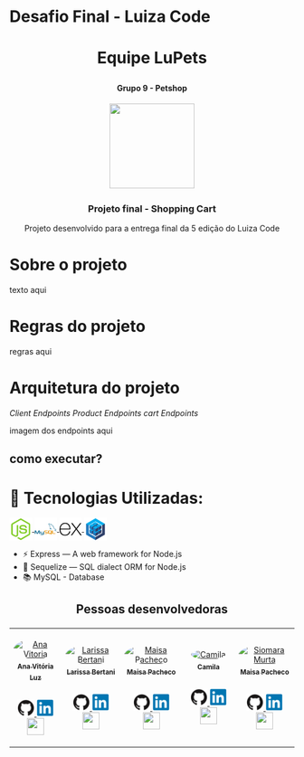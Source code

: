 # Desafio Final - Luiza Code 

# <p align="center"> Equipe LuPets</p>

#### <h4 align="center"> Grupo 9 - Petshop </h4>

<div align="center">
<img src="https://user-images.githubusercontent.com/78439783/133023491-24673bf3-0205-47ab-8392-60a64b1c3c08.png" width="150px" height="150px">
</div>
                                                                                                                
<p align="center">
    <h3 align="center"> Projeto final - Shopping Cart </h3>
    <p align="center">
       Projeto desenvolvido para a entrega final da 5 edição do Luiza Code
    <br />
   </p>
<p>

# Sobre o projeto

texto aqui
    
# Regras do projeto

regras aqui

# Arquitetura do projeto

_Client Endpoints_
_Product Endpoints_
_cart Endpoints_


imagem dos endpoints aqui 

## como executar?


# 🚀 Tecnologias Utilizadas: <br>
<a href="Node">
   <img align="center" alt="node" height="40" width="40" src="https://raw.githubusercontent.com/devicons/devicon/master/icons/nodejs/nodejs-plain.svg">
</a>
<a href="MySQL">
   <img align="center" alt="mysql" height="40" width="40" src="https://raw.githubusercontent.com/devicons/devicon/master/icons/mysql/mysql-original-wordmark.svg">
</a>
    <a href="express">
   <img align="center" alt="express" height="40" width="40" src="https://raw.githubusercontent.com/devicons/devicon/master/icons/express/express-original.svg">
</a>
    <a href="sequelize">
   <img align="center" alt="sequelize" height="40" width="40" src="https://raw.githubusercontent.com/devicons/devicon/master/icons/sequelize/sequelize-original.svg">
</a>

- ⚡ Express — A web framework for Node.js
- 💾 Sequelize — SQL dialect ORM for Node.js
- 📚 MySQL - Database

## <p align="center"> Pessoas desenvolvedoras </p>

<table align="center">
  <td align="center"><br>
        <a href="https://www.linkedin.com/in/ana-vitoria-luz-546201219/">
          <img src="imagem do avatar aqui dentro" width="105px;" alt="Ana Vitoria" style="max-width:100%;border-radius: 50%;">
            <br><sub><b>Ana Vitória Luz</b></sub><br>
         <p align="center">
         </a><br>
         <a href="https://github.com/anairotiv">
                    <img src="https://raw.githubusercontent.com/devicons/devicon/master/icons/github/github-original.svg" height="30" width="30">
            </a>
             <a href="https://www.linkedin.com/in/ana-vitoria-luz-546201219/" rel="nofollow">
                 <img src="https://raw.githubusercontent.com/devicons/devicon/master/icons/linkedin/linkedin-original.svg" height="30" width="30">
            </a>
             <a href="mailto:anavitoriasln@gmail.com">
                  <img src="https://user-images.githubusercontent.com/60053229/118977653-c8a76a00-b94c-11eb-8832-e815ed684ccf.png" height="30" width="30">
            </a>
       </p>
</td>
<td align="center"><br>
        <a href="imagem da larissa aqui">
            <img src="imagem aqui" width="105px;" alt="Larissa Bertani" style="max-width:100%;border-radius: 50%;">
            <br><sub><b>Larissa Bertani</b></sub><br>
        <p align="center">
            </a><br>
            <a href="https://github.com/larissabertani">
                   <img src="https://raw.githubusercontent.com/devicons/devicon/master/icons/github/github-original.svg" height="30" width="30">
            </a>
            <a href="https://br.linkedin.com/in/larissabertani" rel="nofollow">
                 <img src="https://raw.githubusercontent.com/devicons/devicon/master/icons/linkedin/linkedin-original.svg" height="30" width="30">
            </a>
            <a href="email da lari aqui">
                  <img src="https://user-images.githubusercontent.com/60053229/118977653-c8a76a00-b94c-11eb-8832-e815ed684ccf.png" height="30" width="30">
            </a>
       </p>
</td>
<td align="center"><br>
        <a href="imagem da Maisa aqui">
            <img src="imagem aqui" width="105px;" alt="Maisa Pacheco" style="max-width:100%;border-radius: 50%;">
            <br><sub><b>Maisa Pacheco</b></sub><br>
        <p align="center">
            </a><br>
            <a href="https://github.com/MaisaPacheco">
                   <img src="https://raw.githubusercontent.com/devicons/devicon/master/icons/github/github-original.svg" height="30" width="30">
            </a>
            <a href="https://www.linkedin.com/in/maisapacheco/" rel="nofollow">
                 <img src="https://raw.githubusercontent.com/devicons/devicon/master/icons/linkedin/linkedin-original.svg" height="30" width="30">
            </a>
            <a href="email da Maisa aqui">
                  <img src="https://user-images.githubusercontent.com/60053229/118977653-c8a76a00-b94c-11eb-8832-e815ed684ccf.png" height="30" width="30">
            </a>
       </p>
</td>
<td align="center"><br>
        <a href="imagem da Camila aqui">
            <img src="imagem aqui" width="105px;" alt="Camila" style="max-width:100%;border-radius: 50%;">
            <br><sub><b>Camila</b></sub><br>
        <p align="center">
            </a><br>
            <a href="link do github da Camila aqui">
                   <img src="https://raw.githubusercontent.com/devicons/devicon/master/icons/github/github-original.svg" height="30" width="30">
            </a>
            <a href="https://www.linkedin.com/in/camilatofoli/" rel="nofollow">
                 <img src="https://raw.githubusercontent.com/devicons/devicon/master/icons/linkedin/linkedin-original.svg" height="30" width="30">
            </a>
            <a href="email da camila aqui">
                  <img src="https://user-images.githubusercontent.com/60053229/118977653-c8a76a00-b94c-11eb-8832-e815ed684ccf.png" height="30" width="30">
            </a>
       </p>
</td>
<td align="center"><br>
        <a href="imagem da Siomara aqui">
            <img src="imagem aqui" width="105px;" alt="Siomara Murta" style="max-width:100%;border-radius: 50%;">
            <br><sub><b>Maisa Pacheco</b></sub><br>
        <p align="center">
            </a><br>
            <a href="https://github.com/siomaramurta">
                   <img src="https://raw.githubusercontent.com/devicons/devicon/master/icons/github/github-original.svg" height="30" width="30">
            </a>
            <a href="https://www.linkedin.com/in/siomara-murta-31466362/" rel="nofollow">
                 <img src="https://raw.githubusercontent.com/devicons/devicon/master/icons/linkedin/linkedin-original.svg" height="30" width="30">
            </a>
            <a href="email da Siomara aqui">
                  <img src="https://user-images.githubusercontent.com/60053229/118977653-c8a76a00-b94c-11eb-8832-e815ed684ccf.png" height="30" width="30">
            </a>
       </p>
</td>

</table>
